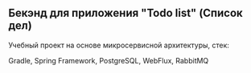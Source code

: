 ## Бекэнд для приложения "Todo list" (Список дел)


Учебный проект на основе микросервисной архитектуры, стек:

Gradle, Spring Framework, PostgreSQL, WebFlux, RabbitMQ

